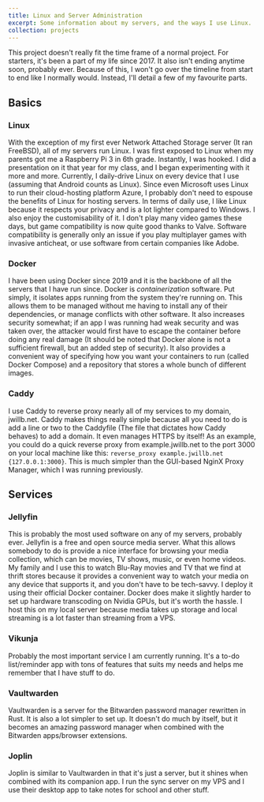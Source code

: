 ```yaml
---
title: Linux and Server Administration
excerpt: Some information about my servers, and the ways I use Linux.
collection: projects
---
```

This project doesn't really fit the time frame of a normal project. For starters, it's been a part of my life since 2017. It also isn't ending anytime soon, probably ever. Because of this, I won't go over the timeline from start to end like I normally would. Instead, I'll detail a few of my favourite parts.
## Basics
### Linux
With the exception of my first ever Network Attached Storage server (It ran FreeBSD), all of my servers run Linux. I was first exposed to Linux when my parents got me a Raspberry Pi 3 in 6th grade. Instantly, I was hooked. I did a presentation on it that year for my class, and I began experimenting with it more and more. Currently, I daily-drive Linux on every device that I use (assuming that Android counts as Linux). Since even Microsoft uses Linux to run their cloud-hosting platform Azure, I probably don't need to espouse the benefits of Linux for hosting servers. In terms of daily use, I like Linux because it respects your privacy and is a lot lighter compared to Windows. I also enjoy the customisability of it. I don't play many video games these days, but game compatibility is now quite good thanks to Valve. Software compatibility is generally only an issue if you play multiplayer games with invasive anticheat, or use software from certain companies like Adobe.
### Docker
I have been using Docker since 2019 and it is the backbone of all the servers that I have run since. Docker is *containerization* software. Put simply, it isolates apps running from the system they're running on. This allows them to be managed without me having to install any of their dependencies, or manage conflicts with other software. It also increases security somewhat; if an app I was running had weak security and was taken over, the attacker would first have to escape the container before doing any real damage (It should be noted that Docker alone is not a sufficient firewall, but an added step of security). It also provides a convenient way of specifying how you want your containers to run (called Docker Compose) and a repository that stores a whole bunch of different images.
### Caddy
I use Caddy to reverse proxy nearly all of my services to my domain, jwillb.net. Caddy makes things really simple because all you need to do is add a line or two to the Caddyfile (The file that dictates how Caddy behaves) to add a domain. It even manages HTTPS by itself! As an example, you could do a quick reverse proxy from example.jwillb.net to the port 3000 on your local machine like this: `reverse_proxy example.jwillb.net {127.0.0.1:3000}`. This is much simpler than the GUI-based NginX Proxy Manager, which I was running previously.
## Services
### Jellyfin
This is probably the most used software on any of my servers, probably ever. Jellyfin is a free and open source media server. What this allows somebody to do is provide a nice interface for browsing your media collection, which can be movies, TV shows, music, or even home videos. My family and I use this to watch Blu-Ray movies and TV that we find at thrift stores because it provides a convenient way to watch your media on any device that supports it, and you don't have to be tech-savvy. I deploy it using their official Docker container. Docker does make it slightly harder to set up hardware transcoding on Nvidia GPUs, but it's worth the hassle. I host this on my local server because media takes up storage and local streaming is a lot faster than streaming from a VPS.
### Vikunja
Probably the most important service I am currently running. It's a to-do list/reminder app with tons of features that suits my needs and helps me remember that I have stuff to do.
### Vaultwarden
Vaultwarden is a server for the Bitwarden password manager rewritten in Rust. It is also a lot simpler to set up. It doesn't do much by itself, but it becomes an amazing password manager when combined with the Bitwarden apps/browser extensions.
### Joplin
Joplin is similar to Vaultwarden in that it's just a server, but it shines when combined with its companion app. I run the sync server on my VPS and I use their desktop app to take notes for school and other stuff.
